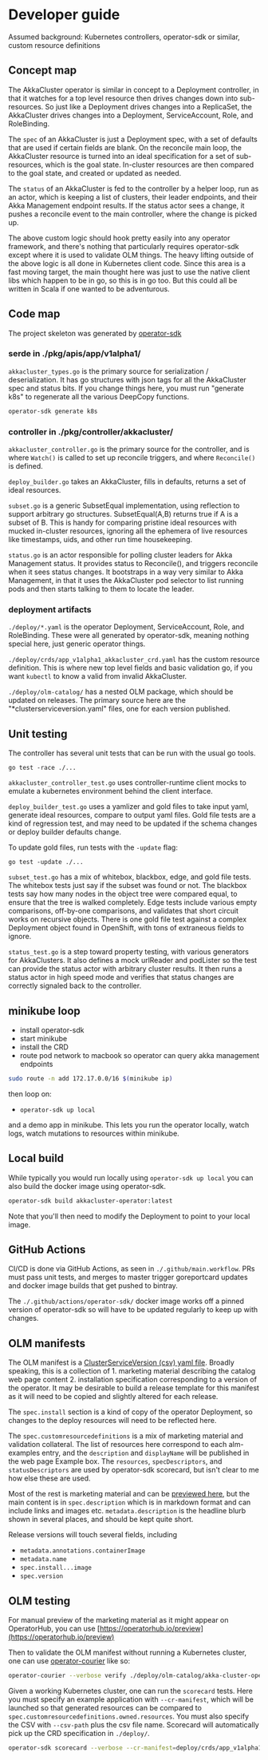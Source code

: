 # Developer guide

Assumed background: Kubernetes controllers, operator-sdk or similar, custom resource definitions

## Concept map

The AkkaCluster operator is similar in concept to a Deployment controller, in that it
watches for a top level resource then drives changes down into sub-resources. So just like
a Deployment drives changes into a ReplicaSet, the AkkaCluster drives changes into a
Deployment, ServiceAccount, Role, and RoleBinding.

The `spec` of an AkkaCluster is just a Deployment spec, with a set of defaults that are
used if certain fields are blank. On the reconcile main loop, the AkkaCluster resource is
turned into an ideal specification for a set of sub-resources, which is the goal state.
In-cluster resources are then compared to the goal state, and created or updated as needed.

The `status` of an AkkaCluster is fed to the controller by a helper loop, run as an actor,
which is keeping a list of clusters, their leader endpoints, and their Akka Management
endpoint results. If the status actor sees a change, it pushes a reconcile event to the
main controller, where the change is picked up.

The above custom logic should hook pretty easily into any operator framework, and there's
nothing that particularly requires operator-sdk except where it is used to validate OLM
things. The heavy lifting outside of the above logic is all done in Kubernetes client
code. Since this area is a fast moving target, the main thought here was just to use the
native client libs which happen to be in go, so this is in go too. But this could all be
written in Scala if one wanted to be adventurous.

## Code map

The project skeleton was generated by [operator-sdk](https://github.com/operator-framework/operator-sdk)

### serde in ./pkg/apis/app/v1alpha1/

`akkacluster_types.go` is the primary source for serialization / deserialization. It has
go structures with json tags for all the AkkaCluster spec and status bits. If you change
things here, you must run "generate k8s" to regenerate all the various DeepCopy functions.

```sh
operator-sdk generate k8s
```

### controller in ./pkg/controller/akkacluster/

`akkacluster_controller.go` is the primary source for the controller, and is where
`Watch()` is called to set up reconcile triggers, and where `Reconcile()` is defined.

`deploy_builder.go` takes an AkkaCluster, fills in defaults, returns a set of ideal
resources.

`subset.go` is a generic SubsetEqual implementation, using reflection to support arbitrary
go structures. SubsetEqual(A,B) returns true if A is a subset of B. This is handy for
comparing pristine ideal resources with mucked in-cluster resources, ignoring all the
ephemera of live resources like timestamps, uids, and other run time housekeeping.

`status.go` is an actor responsible for polling cluster leaders for Akka Management
status. It provides status to Reconcile(), and triggers reconcile when it sees status
changes. It bootstraps in a way very similar to Akka Management, in that it uses the
AkkaCluster pod selector to list running pods and then starts talking to them to locate
the leader.

### deployment artifacts

`./deploy/*.yaml` is the operator Deployment, ServiceAccount, Role, and RoleBinding. These
were all generated by operator-sdk, meaning nothing special here, just generic operator
things.

`./deploy/crds/app_v1alpha1_akkacluster_crd.yaml` has the custom resource definition. This is where
new top level fields and basic validation go, if you want `kubectl` to know a valid from
invalid AkkaCluster.

`./deploy/olm-catalog/` has a nested OLM package, which should be updated on releases. The
primary source here are the "*clusterserviceversion.yaml" files, one for each version published.

## Unit testing

The controller has several unit tests that can be run with the usual go tools.

```text
go test -race ./...
```

`akkacluster_controller_test.go` uses controller-runtime client mocks to emulate a
kubernetes environment behind the client interface.

`deploy_builder_test.go` uses a yamlizer and gold files to take input yaml, generate ideal
resources, compare to output yaml files. Gold file tests are a kind of regression test,
and may need to be updated if the schema changes or deploy builder defaults change.

To update gold files, run tests with the `-update` flag:

```text
go test -update ./...
```

`subset_test.go` has a mix of whitebox, blackbox, edge, and gold file tests. The whitebox
tests just say if the subset was found or not. The blackbox tests say how many nodes in
the object tree were compared equal, to ensure that the tree is walked completely. Edge
tests include various empty comparisons, off-by-one comparisons, and validates that short
circuit works on recursive objects. There is one gold file test against a complex
Deployment object found in OpenShift, with tons of extraneous fields to ignore.

`status_test.go` is a step toward property testing, with various generators for
AkkaClusters. It also defines a mock urlReader and podLister so the test can provide the
status actor with arbitrary cluster results. It then runs a status actor in high speed
mode and verifies that status changes are correctly signaled back to the controller.

## minikube loop

* install operator-sdk
* start minikube
* install the CRD
* route pod network to macbook so operator can query akka management endpoints

```sh
sudo route -n add 172.17.0.0/16 $(minikube ip)
```

then loop on:

* `operator-sdk up local`

and a demo app in minikube. This lets you run the operator locally, watch logs, watch
mutations to resources within minikube.

## Local build

While typically you would run locally using `operator-sdk up local` you can also build the
docker image using operator-sdk.

```sh
operator-sdk build akkacluster-operator:latest
```

Note that you'll then need to modify the Deployment to point to your local image.

## GitHub Actions

CI/CD is done via GitHub Actions, as seen in `./.github/main.workflow`. PRs must pass unit
tests, and merges to master trigger goreportcard updates and docker image builds that get
pushed to bintray.

The `./.github/actions/operator-sdk/` docker image works off a pinned version of
operator-sdk so will have to be updated regularly to keep up with changes.

## OLM manifests

The OLM manifest is a [ClusterServiceVersion (csv) yaml
file](https://github.com/operator-framework/operator-lifecycle-manager/blob/master/Documentation/design/building-your-csv.md).
Broadly speaking, this is a collection of 1. marketing material describing the catalog web
page content 2. installation specification corresponding to a version of the operator. It
may be desirable to build a release template for this manifest as it will need to be
copied and slightly altered for each release.

The `spec.install` section is a kind of copy of the operator Deployment, so changes to the
deploy resources will need to be reflected here.

The `spec.customresourcedefinitions` is a mix of marketing material and validation
collateral. The list of resources here correspond to each alm-examples entry, and the
`description` and `displayName` will be published in the web page Example box. The
`resources`, `specDescriptors`, and `statusDescriptors` are used by operator-sdk
scorecard, but isn't clear to me how else these are used.

Most of the rest is marketing material and can be [previewed
here](https://operatorhub.io/preview), but the main content is in `spec.description` which
is in markdown format and can include links and images etc. `metadata.description` is the
headline blurb shown in several places, and should be kept quite short.

Release versions will touch several fields, including

* `metadata.annotations.containerImage`
* `metadata.name`
* `spec.install...image`
* `spec.version`

## OLM testing

For manual preview of the marketing material as it might appear on OperatorHub, you can
use [https://operatorhub.io/preview](https://operatorhub.io/preview)

Then to validate the OLM manifest without running a Kubernetes cluster, one can use
[operator-courier](https://github.com/operator-framework/operator-courier) like so:

```sh
operator-courier --verbose verify ./deploy/olm-catalog/akka-cluster-operator
```

Given a working Kubernetes cluster, one can run the `scorecard` tests. Here you must
specify an example application with `--cr-manifest`, which will be launched so that
generated resources can be compared to `spec.customresourcedefinitions.owned.resources`.
You must also specify the CSV with `--csv-path` plus the csv file name. Scorecard will
automatically pick up the CRD specification in `./deploy/`.

```sh
operator-sdk scorecard --verbose --cr-manifest=deploy/crds/app_v1alpha1_akkacluster_cr.yaml --csv-path=deploy/olm-catalog/akka-cluster-operator/0.0.1/akka-cluster-operator.v0.0.1.clusterserviceversion.yaml
```
